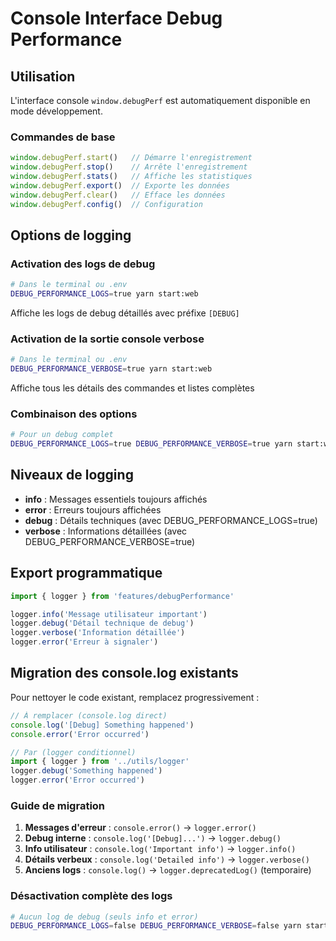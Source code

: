 # Console Interface Debug Performance

## Utilisation

L'interface console `window.debugPerf` est automatiquement disponible en mode développement.

### Commandes de base

```javascript
window.debugPerf.start()   // Démarre l'enregistrement
window.debugPerf.stop()    // Arrête l'enregistrement  
window.debugPerf.stats()   // Affiche les statistiques
window.debugPerf.export()  // Exporte les données
window.debugPerf.clear()   // Efface les données
window.debugPerf.config()  // Configuration
```

## Options de logging

### Activation des logs de debug

```bash
# Dans le terminal ou .env
DEBUG_PERFORMANCE_LOGS=true yarn start:web
```

Affiche les logs de debug détaillés avec préfixe `[DEBUG]`

### Activation de la sortie console verbose

```bash
# Dans le terminal ou .env  
DEBUG_PERFORMANCE_VERBOSE=true yarn start:web
```

Affiche tous les détails des commandes et listes complètes

### Combinaison des options

```bash
# Pour un debug complet
DEBUG_PERFORMANCE_LOGS=true DEBUG_PERFORMANCE_VERBOSE=true yarn start:web
```

## Niveaux de logging

- **info** : Messages essentiels toujours affichés
- **error** : Erreurs toujours affichées  
- **debug** : Détails techniques (avec DEBUG_PERFORMANCE_LOGS=true)
- **verbose** : Informations détaillées (avec DEBUG_PERFORMANCE_VERBOSE=true)

## Export programmatique

```javascript
import { logger } from 'features/debugPerformance'

logger.info('Message utilisateur important')
logger.debug('Détail technique de debug')
logger.verbose('Information détaillée')
logger.error('Erreur à signaler')
```

## Migration des console.log existants

Pour nettoyer le code existant, remplacez progressivement :

```javascript
// À remplacer (console.log direct)
console.log('[Debug] Something happened')
console.error('Error occurred')

// Par (logger conditionnel)
import { logger } from '../utils/logger'
logger.debug('Something happened')
logger.error('Error occurred')
```

### Guide de migration

1. **Messages d'erreur** : `console.error()` → `logger.error()`
2. **Debug interne** : `console.log('[Debug]...')` → `logger.debug()`  
3. **Info utilisateur** : `console.log('Important info')` → `logger.info()`
4. **Détails verbeux** : `console.log('Detailed info')` → `logger.verbose()`
5. **Anciens logs** : `console.log()` → `logger.deprecatedLog()` (temporaire)

### Désactivation complète des logs

```bash
# Aucun log de debug (seuls info et error)
DEBUG_PERFORMANCE_LOGS=false DEBUG_PERFORMANCE_VERBOSE=false yarn start:web
```